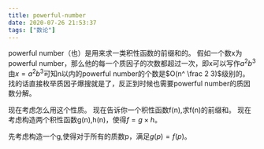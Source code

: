 ```yaml
---
title: powerful-number
date: 2020-07-26 21:53:37
tags: ["数论"]
---
```


powerful number（也）是用来求一类积性函数的前缀和的。
假如一个数x为powerful number，那么他的每一个质因子的次数都超过一次，即x可以写作$a^ 2b^ 3$
由$x=a^ 2b^ 3$可知n以内的powerful number的个数是$O(n^ \frac 2 3)$级别的。
找的话直接枚举质因子爆搜就是了，反正到时候也需要powerful number的质因数分解。

现在考虑怎么用这个性质。
现在告诉你一个积性函数f(n),求f(n)的前缀和。
现在考虑构造两个积性函数g(n),h(n)，使得$f=g\times h$。

先考虑构造一个g,使得对于所有的质数p，满足$g(p)=f(p)$。

